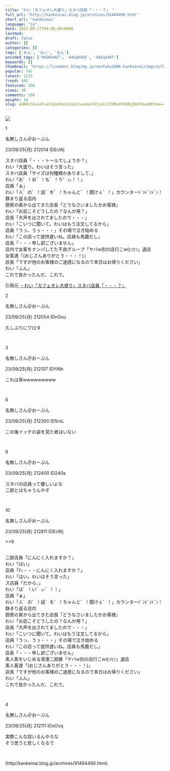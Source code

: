 ```yaml
---
title: "わい「カフェオレ大盛り」スタバ店員「・・・？」 "
full_url: "http://kankeinai.blog.jp/archives/91464490.html"
short_url: "kankeinai"
language: "ja"
date: 2023-09-27T04:08:00+0900
lastmod: 
draft: false
author: []
categories: []
tags: ['おん', 'ない', 'なん']
encoded_tags: ['44GK44KT', '44Gq44GE', '44Gq44KT']
keywords: []
thumbnail: "https://livedoor.blogimg.jp/neofuku2006-kankeinai/imgs/e/f/ef5d5568-s.jpg"
popular: 747
latest: 1233
trend: 445
featured: 269
views: 38
comments: 100
weight: 18
slug: aHR0cC8va2Fua2VpbmFpLmJsb2cuanAvYXJjaGl2ZXMvOTE0NjQ0OTAuaHRtbA==
---
```


![](https://livedoor.blogimg.jp/neofuku2006-kankeinai/imgs/e/f/ef5d5568-s.jpg)

<div><p class='t_h'>1 <p>名無しさん＠おーぷん</p> <p> 23/09/25(月) 212014 IDEcWj</p></p><p class='t_b'> スタバ店員「・・・トールでしょうか？」<br>わい「大盛り。わいはそう言った」<br>スタバ店員「サイズは何種類かありまして、」<br>わい「お゛！お゛！も゛！り゛ぃ！！」<br>店員「ぁ」<br>わい「人゛の゛！話゛を゛！ちゃんと゛！聞けぇ゛！」カウンターﾄﾞﾝﾄﾞﾝﾄﾞﾝ！<br>静まり返る店内<br>厨房の奥から出てきた店長「どうなさいましたかお客様」<br>わい「お前こそどうしたの？なんか用？」<br>店長「大声を出されてましたので・・・」<br>わい「こいつに聞いて。わいはもう注文してるから」<br>店員「うっ、うぅ・・・」その場で泣き始める<br>わい「この店って提供遅いね。店員も馬鹿だし」<br>店長「・・・申し訳ございません」<br>店内で女客をナンパしてた不良グループ「ヤバw別の店行こw(ﾋｿﾋｿ」退店<br>女客達「(おじさんありがとう・・・！)」<br>店長「ですが他のお客様のご迷惑になるので本日はお帰りください」<br>わい「ふん」<br>これで良かったんだ、これで。 </p><p>引用元 <a href='http//2chspa.com/thread/livejupiter/1695644414' target='_blank'>・</a><a href='https//hayabusa.open2ch.net/test/read.cgi/livejupiter/1695644414/' target='_blank'>わい「カフェオレ大盛り」スタバ店員「・・・？」</a></p><p class='t_h'>2 <p>名無しさん＠おーぷん</p> <p> 23/09/25(月) 212054 IDnOou</p></p> <p class='t_b'> 久しぶりにワロタ </p><br> <p class='t_h'>3 <p>名無しさん＠おーぷん</p> <p> 23/09/25(月) 212107 IDYiNh</p></p> <p class='t_b'> これは草wwwwwwwww </p><br> <p class='t_h'>6 <p>名無しさん＠おーぷん</p> <p> 23/09/25(月) 212300 ID5rsL</p></p> <p class='t_b'> この後イッチの姿を見た者はいない </p><br> <p class='t_h'>9 <p>名無しさん＠おーぷん</p> <p> 23/09/25(月) 212400 ID240a</p></p> <p class='t_b'> スタバの店員って優しいよな<br>二郎とはちゃうんやぞ </p><br> <p class='t_h t_i'>10 <p>名無しさん＠おーぷん</p> <p> 23/09/25(月) 212811 IDEcWj</p></p> <p class='t_b t_i'> <p class='anchor'>>>9</p><br>二郎店員「にんにく入れますか？」<br>わい「はい」<br>店員「ﾁｯ・・・にんにく入れますか？」<br>わい「はい。わいはそう言った」<br>ス店員「だから、」<br>わい「は゛！い゛ぃ゛！！」<br>店員「ぁ」<br>わい「人゛の゛！話゛を゛！ちゃんと゛！聞けぇ゛！」カウンターﾄﾞﾝﾄﾞﾝﾄﾞﾝ！<br>静まり返る店内<br>厨房の奥から出てきた店長「どうなさいましたかお客様」<br>わい「お前こそどうしたの？なんか用？」<br>店長「大声を出されてましたので・・・」<br>わい「こいつに聞いて。わいはもう注文してるから」<br>店員「うっ、うぅ・・・」その場で泣き始める<br>わい「この店って提供遅いね。店員も馬鹿だし」<br>店長「・・・申し訳ございません」<br>素人客をいじめる常連二郎豚「ヤバw別の店行こw(ﾋｿﾋｿ」退店<br>素人客達「(おじさんありがとう・・・！)」<br>店長「ですが他のお客様のご迷惑になるので本日はお帰りください」<br>わい「ふん」<br>これで良かったんだ、これで。 </p><br> <p class='t_h'>4 <p>名無しさん＠おーぷん</p> <p> 23/09/25(月) 212111 IDoOvq</p></p> <p class='t_b'> 実際こんな奴いるんやろな<br>そう思うと悲しくなるで </p><br> <img border='0' width='1' height='1' src='https//www15.a8.net/0.gif?a8mat=2BJK9W+3WIBJM+249K+BWGDT' alt=''> </div>

(http//kankeinai.blog.jp/archives/91464490.html)
